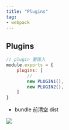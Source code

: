 ```yaml
---
title: "Plugins"
tag: 
- webpack
---
```


##  Plugins
```js
// plugin 要匯入
module.exports = {
	plugins: [
		// 
		new PLUGIN1(),
		new PLUGIN2(),
	]
}
```
- bundle 前清空 dist

![](Webpack(index).md#^0f7254)